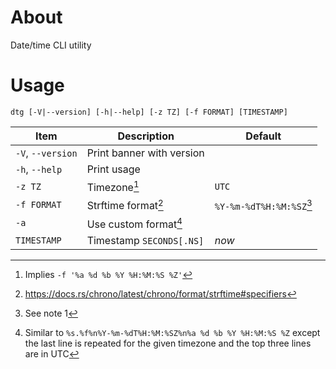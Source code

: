 # About

Date/time CLI utility

# Usage

```
dtg [-V|--version] [-h|--help] [-z TZ] [-f FORMAT] [TIMESTAMP]
```

Item              | Description               | Default
------------------|---------------------------|--------------------------
`-V`, `--version` | Print banner with version |
`-h`, `--help`    | Print usage               |
`-z TZ`           | Timezone[^1]              | `UTC`
`-f FORMAT`       | Strftime format[^2]       | `%Y-%m-%dT%H:%M:%SZ`[^3]
`-a`              | Use custom format[^4]     |
`TIMESTAMP`       | Timestamp `SECONDS[.NS]`  | *now*

[^1]: Implies `-f '%a %d %b %Y %H:%M:%S %Z'`

[^2]: https://docs.rs/chrono/latest/chrono/format/strftime#specifiers

[^3]: See note 1

[^4]: Similar to `%s.%f%n%Y-%m-%dT%H:%M:%SZ%n%a %d %b %Y %H:%M:%S %Z`
      except the last line is repeated for the given timezone and the
      top three lines are in UTC

